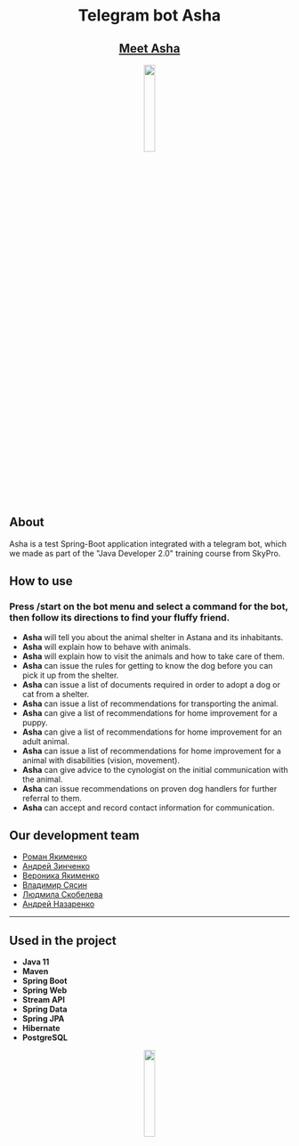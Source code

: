 <h1 align="center">Telegram bot Asha</h1>



<h2 align="center"><a  href="https://t.me/skypro_s5_1_shelter_bot">Meet Asha</a></h2>
<p align="center">
<img src="https://media.giphy.com/media/Rdx8SHjHhiVUI/giphy.gif" width="20%"></p>

## About

Asha is a test Spring-Boot application integrated with a telegram bot, which we made as part of the "Java Developer 2.0" training course from SkyPro.

## How to use

### Press /start on the bot menu and select a command for the bot, then follow its directions to find your fluffy friend.
- **Asha** will tell you about the animal shelter in Astana and its inhabitants.
- **Asha** will explain how to behave with animals.
- **Asha** will explain how to visit the animals and how to take care of them.
- **Asha** can issue the rules for getting to know the dog before you can pick it up from the shelter.
- **Asha** can issue a list of documents required in order to adopt a dog or cat from a shelter.
- **Asha** can issue a list of recommendations for transporting the animal.
- **Asha** can give a list of recommendations for home improvement for a puppy.
- **Asha** can give a list of recommendations for home improvement for an adult animal.
- **Asha** can issue a list of recommendations for home improvement for a animal with disabilities (vision, movement).
- **Asha** can give advice to the cynologist on the initial communication with the animal.
- **Asha** can issue recommendations on proven dog handlers for further referral to them.
- **Asha** can accept and record contact information for communication.

## Our development team

- [Роман Якименко](https://github.com/roma17111)
- [Андрей Зинченко](https://github.com/astrekoi)
- [Вероника Якименко](https://github.com/verkin78)
- [Владимир Сясин](https://github.com/Vsvvn)
- [Людмила Скобелева](https://github.com/SkobelevaLuda)
- [Андрей Назаренко](https://github.com/Altanim)
___

## Used in the project
- **Java 11**
- **Maven**
- **Spring Boot**
- **Spring Web**
- **Stream API**
- **Spring Data**
- **Spring JPA**
- **Hibernate**
- **PostgreSQL**

<p align="center">
<img src="https://media.giphy.com/media/12RZ46nUQ57Ihq/giphy.gif" width="20%"></p>
